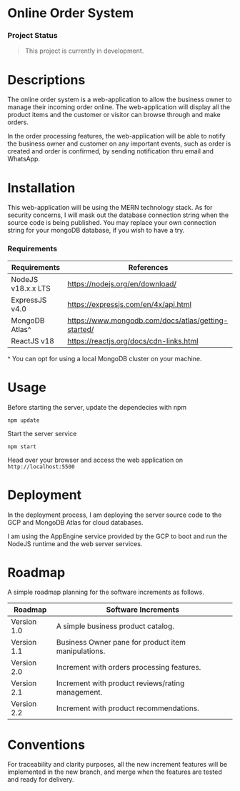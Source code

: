 # Online Order System 

### Project Status
> This project is currently in development. 

# Descriptions 
The online order system is a web-application to allow the business owner to manage their incoming order online. The web-application will display all the product items and the customer or visitor can browse through and make orders. 

In the order processing features, the web-application will be able to notify the business owner and customer on any important events, such as order is created and order is confirmed, by sending notification thru email and WhatsApp. 

# Installation 
This web-application will be using the MERN technology stack. As for security concerns, I will mask out the database connection string when the source code is being published. You may replace your own connection string for your mongoDB database, if you wish to have a try. 

### Requirements
| Requirements        | References |
|---------------------|------------|
| NodeJS v18.x.x LTS  | https://nodejs.org/en/download/ |
| ExpressJS v4.0      | https://expressjs.com/en/4x/api.html |
| MongoDB Atlas^      | https://www.mongodb.com/docs/atlas/getting-started/ |
| ReactJS v18         | https://reactjs.org/docs/cdn-links.html|

^ You can opt for using a local MongoDB cluster on your machine. 

# Usage
Before starting the server, update the dependecies with npm 

``` npm update ```

Start the server service 

``` npm start ```

Head over your browser and access the web application on ```http://localhost:5500```

# Deployment 
In the deployment process, I am deploying the server source code to the GCP and MongoDB Atlas for cloud databases. 

I am using the AppEngine service provided by the GCP to boot and run the NodeJS runtime and the web server services. 

# Roadmap 
A simple roadmap planning for the software increments as follows.

| Roadmap     | Software Increments|
|-------------|------|
| Version 1.0 | A simple business product catalog.|
| Version 1.1 | Business Owner pane for product item manipulations.|
| Version 2.0 | Increment with orders processing features. |
| Version 2.1 | Increment with product reviews/rating management. |
| Version 2.2 | Increment with product recommendations. |

# Conventions 
For traceability and clarity purposes, all the new increment features will be implemented in the new branch, and merge when the features are tested and ready for delivery. 
